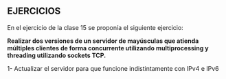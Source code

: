 ## EJERCICIOS ##
En el ejercicio de la clase 15 se proponía el siguiente ejercicio:

**Realizar dos versiones de un servidor de mayúsculas que atienda múltiples clientes de forma concurrente utilizando multiprocessing y threading utilizando sockets TCP.**

1- Actualizar el servidor para que funcione indistintamente con IPv4 e IPv6

